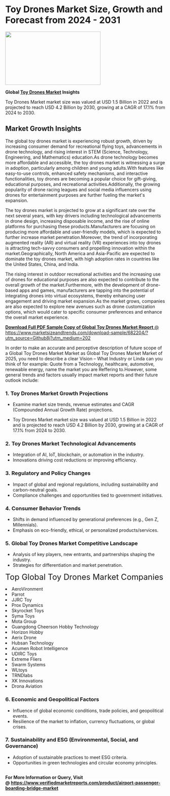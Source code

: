 <H1>Toy Drones Market Size, Growth and Forecast from 2024 - 2031</H1><img class="aligncenter size-medium wp-image-584254" src="https://thirdeyenews.in/wp-content/uploads/2024/09/Global-Market-Research-300x168.jpeg" alt="" width="300" height="168" /><p><strong>Global&nbsp;<a href="https://www.marketsizeandtrends.com/download-sample/682204/?utm_source=Github8j?utm_medium=202">Toy Drones Market</a> Insights</strong></p><p>Toy Drones Market market size was valued at USD 1.5 Billion in 2022 and is projected to reach USD 4.2 Billion by 2030, growing at a CAGR of 17.1% from 2024 to 2030.</p><p><h2>Market Growth Insights</h2> <p>The global toy drones market is experiencing robust growth, driven by increasing consumer demand for recreational flying toys, advancements in drone technology, and rising interest in STEM (Science, Technology, Engineering, and Mathematics) education.As drone technology becomes more affordable and accessible, the toy drones market is witnessing a surge in adoption, particularly among children and young adults.With features like easy-to-use controls, enhanced safety mechanisms, and interactive functionalities, toy drones are becoming a popular choice for gift-giving, educational purposes, and recreational activities.Additionally, the growing popularity of drone racing leagues and social media influencers using drones for entertainment purposes are further fueling the market's expansion.</p> <p><a href="download_link"></a></p> <p>The toy drones market is projected to grow at a significant rate over the next several years, with key drivers including technological advancements in drone design, increasing disposable income, and the rise of online platforms for purchasing these products.Manufacturers are focusing on producing more affordable and user-friendly models, which is expected to further increase market penetration.Moreover, the trend of incorporating augmented reality (AR) and virtual reality (VR) experiences into toy drones is attracting tech-savvy consumers and propelling innovation within the market.Geographically, North America and Asia-Pacific are expected to dominate the toy drones market, with high adoption rates in countries like the United States, China, and India.<p>The rising interest in outdoor recreational activities and the increasing use of drones for educational purposes are also expected to contribute to the overall growth of the market.Furthermore, with the development of drone-based apps and games, manufacturers are tapping into the potential of integrating drones into virtual ecosystems, thereby enhancing user engagement and driving market expansion.As the market grows, companies are also expected to explore new avenues such as drone customization options, which would cater to specific consumer preferences and enhance the overall market experience.</p> <p><a href="get_more_link"></p><p><span class=""><strong>Download Full PDF Sample Copy of Global Toy Drones Market Report</strong> @ <a href="https://www.marketsizeandtrends.com/download-sample/682204/?utm_source=Github8j?utm_medium=202" target="_blank">https://www.marketsizeandtrends.com/download-sample/682204/?utm_source=Github8j?utm_medium=202</a></span></p><p>In order to make an accurate and perceptive description of future scope of a Global&nbsp;Toy Drones Market Market as Global&nbsp;Toy Drones Market Market of 2025, you need to describe a clear Vision &ndash; What Industry or Linda can you think of for example: Quote from a Technology, healthcare, automotive, renewable energy, name the market you are Reffering to.However, some general trends and factors usually impact market reports and their future outlook include:</p><h3>1.&nbsp;<strong>Toy Drones Market Growth Projections</strong></h3><ul><li>Examine market size trends, revenue estimates and CAGR (Compounded Annual Growth Rate) projections.</li><li><p>Toy Drones Market market size was valued at USD 1.5 Billion in 2022 and is projected to reach USD 4.2 Billion by 2030, growing at a CAGR of 17.1% from 2024 to 2030.</p></li></ul><h3>2.&nbsp;<strong>Toy Drones Market Technological Advancements</strong></h3><ul><li>Integration of AI, IoT, blockchain, or automation in the industry.</li><li>Innovations driving cost reductions or improving efficiency.</li></ul><h3>3.&nbsp;<strong>Regulatory and Policy Changes</strong></h3><ul><li>Impact of global and regional regulations, including sustainability and carbon-neutral goals.</li><li>Compliance challenges and opportunities tied to government initiatives.</li></ul><h3>4.&nbsp;<strong>Consumer Behavior Trends</strong></h3><ul><li>Shifts in demand influenced by generational preferences (e.g., Gen Z, Millennials).</li><li>Emphasis on eco-friendly, ethical, or personalized products/services.</li></ul><h3>5.&nbsp;<strong>Global Toy Drones Market Competitive Landscape</strong></h3><ul><li>Analysis of key players, new entrants, and partnerships shaping the industry.</li><li>Strategies for differentiation and market penetration.</li></ul><p data-pm-slice="1 1 []"><span style="color: inherit; font-family: inherit; font-size: 25px;">Top Global Toy Drones Market Companies</span></p><div class="" data-test-id=""><p><li>AeroVironment</li><li> Parrot</li><li> JJRC Toy</li><li> Prox Dynamics</li><li> Skyrocket Toys</li><li> Syma Toys</li><li> Mota Group</li><li> Guangdong Cheerson Hobby Technology</li><li> Horizon Hobby</li><li> Aerix Drone</li><li> Hubsan Technology</li><li> Acumen Robot Intelligence</li><li> UDIRC Toys</li><li> Extreme Fliers</li><li> Swarm Systems</li><li> WLtoys</li><li> TRNDlabs</li><li> XK Innovations</li><li> Drona Aviation</li></p></div><h3>6.&nbsp;<strong>Economic and Geopolitical Factors</strong></h3><ul><li>Influence of global economic conditions, trade policies, and geopolitical events.</li><li>Resilience of the market to inflation, currency fluctuations, or global crises.</li></ul><h3>7.&nbsp;<strong>Sustainability and ESG (Environmental, Social, and Governance)</strong></h3><ul><li>Adoption of sustainable practices to meet ESG criteria.</li><li>Opportunities in green technologies and circular economy principles.</li></ul><h2><strong style="font-size: 14px;">For More Information or Query, Visit @&nbsp;</strong><a style="background-color: #ffffff; font-size: 14px;" href="https://www.marketsizeandtrends.com/report/toy-drones-market/" target="_blank">https://www.verifiedmarketreports.com/product/airport-passenger-boarding-bridge-market</a></h2>